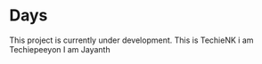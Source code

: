 # Days
This project is currently under development.
This is TechieNK
i am Techiepeeyon
I am Jayanth
